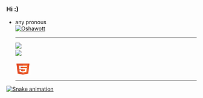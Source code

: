 ### Hi :)
- any pronous
  <div>
    <a href="https://pokemondb.net/pokedex/oshawott"><img src="https://img.pokemondb.net/sprites/black-white-2/anim/shiny/oshawott.gif" alt="Oshawott"></a>
  </div>
  <hr>
  <div>
    <a href="https://github.com/HakuAkai">
    <img width="400" src="https://github-readme-stats.vercel.app/api?username=hakuakai&show_icons=true&theme=gotham&include_all_commits=true&count_private=true"/><br>
    <img width="400" src="https://github-readme-stats.vercel.app/api/top-langs/?username=hakuakai&layout=compact&langs_count=7&theme=gotham"/>
  </div>
  <div style="display: inline_block"><br>
    <img align="center" alt="HTML" height="30" width="40" src="https://raw.githubusercontent.com/devicons/devicon/master/icons/html5/html5-original.svg">
  </div>
  <hr>
![Snake animation](https://github.com/HakuAkai/rafaballerini/blob/output/github-contribution-grid-snake.svg)
